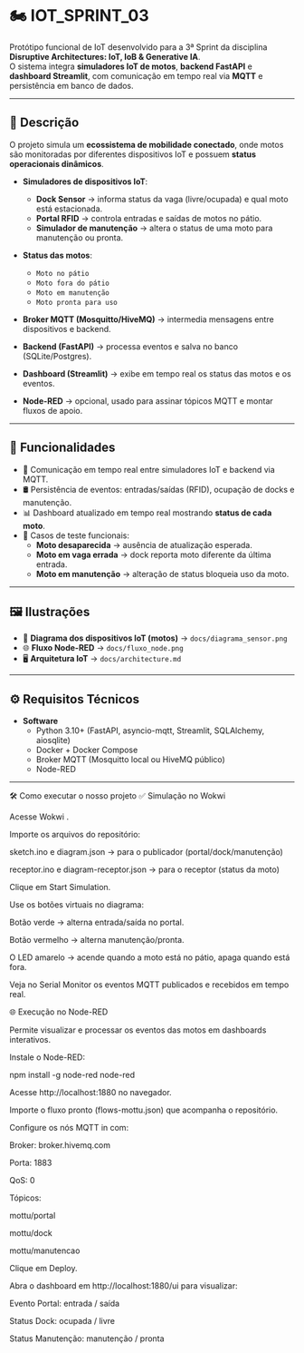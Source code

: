 # 🏍️ IOT_SPRINT_03

Protótipo funcional de IoT desenvolvido para a 3ª Sprint da disciplina **Disruptive Architectures: IoT, IoB & Generative IA**.  
O sistema integra **simuladores IoT de motos**, **backend FastAPI** e **dashboard Streamlit**, com comunicação em tempo real via **MQTT** e persistência em banco de dados.

---

## 📖 Descrição

O projeto simula um **ecossistema de mobilidade conectado**, onde motos são monitoradas por diferentes dispositivos IoT e possuem **status operacionais dinâmicos**.  

- **Simuladores de dispositivos IoT**:  
  - **Dock Sensor** → informa status da vaga (livre/ocupada) e qual moto está estacionada.  
  - **Portal RFID** → controla entradas e saídas de motos no pátio.  
  - **Simulador de manutenção** → altera o status de uma moto para manutenção ou pronta.  

- **Status das motos**:  
  - `Moto no pátio`  
  - `Moto fora do pátio`  
  - `Moto em manutenção`  
  - `Moto pronta para uso`  

- **Broker MQTT (Mosquitto/HiveMQ)** → intermedia mensagens entre dispositivos e backend.  
- **Backend (FastAPI)** → processa eventos e salva no banco (SQLite/Postgres).  
- **Dashboard (Streamlit)** → exibe em tempo real os status das motos e os eventos.  
- **Node-RED** → opcional, usado para assinar tópicos MQTT e montar fluxos de apoio.  

---

## 🎯 Funcionalidades

- 📡 Comunicação em tempo real entre simuladores IoT e backend via MQTT.  
- 🛢️ Persistência de eventos: entradas/saídas (RFID), ocupação de docks e manutenção.  
- 📊 Dashboard atualizado em tempo real mostrando **status de cada moto**.  
- 🧪 Casos de teste funcionais:  
  - **Moto desaparecida** → ausência de atualização esperada.  
  - **Moto em vaga errada** → dock reporta moto diferente da última entrada.  
  - **Moto em manutenção** → alteração de status bloqueia uso da moto.  

---

## 🖼️ Ilustrações

- 📡 **Diagrama dos dispositivos IoT (motos)** → `docs/diagrama_sensor.png`  
- 🌐 **Fluxo Node-RED** → `docs/fluxo_node.png`  
- 🖥️ **Arquitetura IoT** → `docs/architecture.md`  

---

## ⚙️ Requisitos Técnicos

- **Software**  
  - Python 3.10+ (FastAPI, asyncio-mqtt, Streamlit, SQLAlchemy, aiosqlite)  
  - Docker + Docker Compose  
  - Broker MQTT (Mosquitto local ou HiveMQ público)  
  - Node-RED  

---

🛠️ Como executar o nosso projeto
✅ Simulação no Wokwi

Acesse Wokwi
.

Importe os arquivos do repositório:

sketch.ino e diagram.json → para o publicador (portal/dock/manutenção)

receptor.ino e diagram-receptor.json → para o receptor (status da moto)

Clique em Start Simulation.

Use os botões virtuais no diagrama:

Botão verde → alterna entrada/saída no portal.

Botão vermelho → alterna manutenção/pronta.

O LED amarelo → acende quando a moto está no pátio, apaga quando está fora.

Veja no Serial Monitor os eventos MQTT publicados e recebidos em tempo real.

🌐 Execução no Node-RED

Permite visualizar e processar os eventos das motos em dashboards interativos.

Instale o Node-RED:

npm install -g node-red
node-red


Acesse http://localhost:1880
 no navegador.

Importe o fluxo pronto (flows-mottu.json) que acompanha o repositório.

Configure os nós MQTT in com:

Broker: broker.hivemq.com

Porta: 1883

QoS: 0

Tópicos:

mottu/portal

mottu/dock

mottu/manutencao

Clique em Deploy.

Abra o dashboard em http://localhost:1880/ui
 para visualizar:

Evento Portal: entrada / saída

Status Dock: ocupada / livre

Status Manutenção: manutenção / pronta
